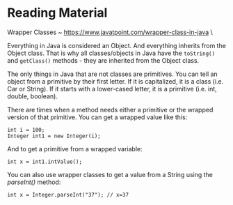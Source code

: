 # Reading Material

Wrapper Classes ~ https://www.javatpoint.com/wrapper-class-in-java \

Everything in Java is considered an Object. And everything inherits from the Object class. That is why all classes/objects in Java have the `toString()` and `getClass()` methods - they are inherited from the Object class.

The only things in Java that are not classes are primitives. You can tell an object from a primitive by their first letter. If it is capitalized, it is a class (i.e. Car or String). If it starts with a lower-cased letter, it is a primitive (i.e. int, double, boolean).

There are times when a method needs either a primitive or the wrapped version of that primitive. You can get a wrapped value like this:
```
int i = 100;
Integer int1 = new Integer(i);
```
And to get a primitive from a wrapped variable:
```
int x = int1.intValue();

```
You can also use wrapper classes to get a value from a String using the _parseInt()_ method:
```
int x = Integer.parseInt("37"); // x=37 
```
